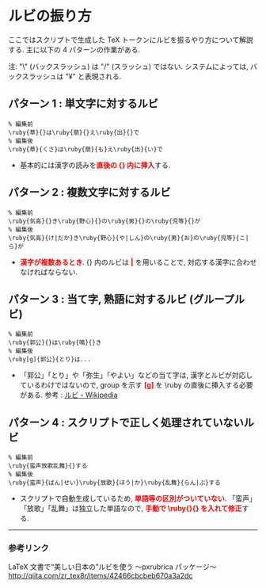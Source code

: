 # ルビの振り方

ここではスクリプトで生成した TeX トークンにルビを振るやり方について解説する. 
主に以下の 4 パターンの作業がある. 

注: "\\" (バックスラッシュ) は "/" (スラッシュ) ではない. 
システムによっては, バックスラッシュは "¥" と表現される. 

## パターン 1 : 単文字に対するルビ
```TeX
% 編集前
\ruby{草}{}は\ruby{萠}{}え\ruby{出}{}で
% 編集後
\ruby{草}{くさ}は\ruby{萠}{も}え\ruby{出}{い}で
```
* 基本的には漢字の読みを<span style="color:red">**直後の {} 内に挿入**</span>する. 

## パターン 2 : 複数文字に対するルビ
```TeX
% 編集前
\ruby{気高}{}き\ruby{野心}{}の\ruby{男}{}の\ruby{児等}{}が
% 編集後
\ruby{気高}{け|だか}き\ruby{野心}{や|しん}の\ruby{男}{お}の\ruby{児等}{こ|ら}が
```
* <span style="color:red">**漢字が複数あるとき**</span>. {} 内のルビは <span style="color:red">**|**</span> を用いることで, 対応する漢字に合わせなければならない. 

## パターン 3 : 当て字, 熟語に対するルビ (グループルビ)
```TeX
% 編集前
\ruby{郭公}{}は\ruby{鳴}{}き
% 編集後
\ruby[g]{郭公}{とり}は...
```
* 「郭公」「とり」や「弥生」「やよい」などの当て字は, 漢字とルビが対応しているわけではないので, 
group を示す <span style="color:red">**[g]**</span> を \ruby の直後に挿入する必要がある. 
参考 : [ルビ - Wikipedia](https://ja.wikipedia.org/wiki/%E3%83%AB%E3%83%93#.E3.82.B0.E3.83.AB.E3.83.BC.E3.83.97.E3.83.AB.E3.83.93.E3.81.A8.E3.83.A2.E3.83.8E.E3.83.AB.E3.83.93)

## パターン 4 : スクリプトで正しく処理されていないルビ
```TeX
% 編集前
\ruby{蛮声放歌乱舞}{}する
% 編集後
\ruby{蛮声}{ばん|せい}\ruby{放歌}{ほう|か}\ruby{乱舞}{らん|ぶ}する
```
* スクリプトで自動生成しているため, <span style="color:red">**単語等の区別がついていない**</span>. 
「蛮声」「放歌」「乱舞」は独立した単語なので, <span style="color:red">**手動で \ruby{}{} を入れて修正**</span>する. 

-----
### 参考リンク
LaTeX 文書で“美しい日本の”ルビを使う ～pxrubrica パッケージ～
<http://qiita.com/zr_tex8r/items/42466cbcbeb670a3a2dc>

